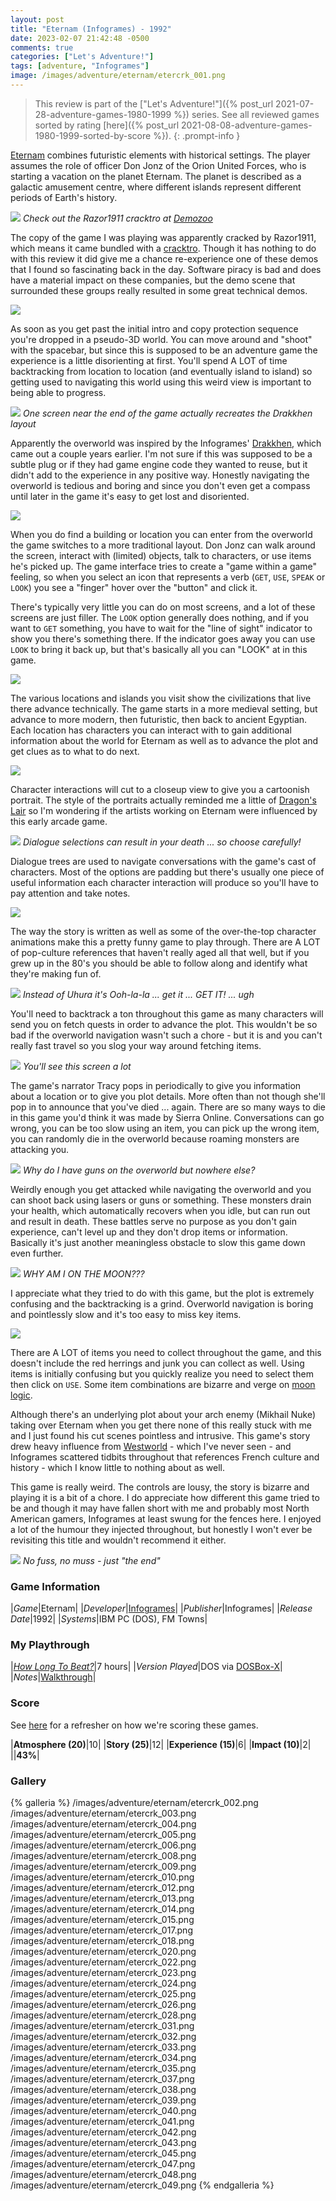 ```yaml
---
layout: post
title: "Eternam (Infogrames) - 1992"
date: 2023-02-07 21:42:48 -0500
comments: true
categories: ["Let's Adventure!"]
tags: [adventure, "Infogrames"]
image: /images/adventure/eternam/etercrk_001.png
---
```

> This review is part of the ["Let's Adventure!"]({% post_url 2021-07-28-adventure-games-1980-1999 %}) series. See all reviewed games sorted by rating [here]({% post_url 2021-08-08-adventure-games-1980-1999-sorted-by-score %}).
{: .prompt-info }

[Eternam](https://en.wikipedia.org/wiki/Eternam) combines futuristic elements with historical settings. The player assumes the role of officer Don Jonz of the Orion United Forces, who is starting a vacation on the planet Eternam. The planet is described as a galactic amusement centre, where different islands represent different periods of Earth's history.

![](/images/adventure/eternam/razor_002.png)
_Check out the Razor1911 cracktro at [Demozoo](https://demozoo.org/productions/139337/)_

The copy of the game I was playing was apparently cracked by Razor1911, which means it came bundled with a [cracktro](https://en.wikipedia.org/wiki/Crack_intro). Though it has nothing to do with this review it did give me a chance re-experience one of these demos that I found so fascinating back in the day. Software piracy is bad and does have a material impact on these companies, but the demo scene that surrounded these groups really resulted in some great technical demos.

![](/images/adventure/eternam/etercrk_000.png)

As soon as you get past the initial intro and copy protection sequence you're dropped in a pseudo-3D world. You can move around and "shoot" with the spacebar, but since this is supposed to be an adventure game the experience is a little disorienting at first. You'll spend A LOT of time backtracking from location to location (and eventually island to island) so getting used to navigating this world using this weird view is important to being able to progress.

![](/images/adventure/eternam/etercrk_046.png)
_One screen near the end of the game actually recreates the Drakkhen layout_

Apparently the overworld was inspired by the Infogrames' [Drakkhen](https://en.wikipedia.org/wiki/Drakkhen), which came out a couple years earlier. I'm not sure if this was supposed to be a subtle plug or if they had game engine code they wanted to reuse, but it didn't add to the experience in any positive way. Honestly navigating the overworld is tedious and boring and since you don't even get a compass until later in the game it's easy to get lost and disoriented.

![](/images/adventure/eternam/etercrk_007.png)

When you do find a building or location you can enter from the overworld the game switches to a more traditional layout. Don Jonz can walk around the screen, interact with (limited) objects, talk to characters, or use items he's picked up. The game interface tries to create a "game within a game" feeling, so when you select an icon that represents a verb (`GET`, `USE`, `SPEAK` or `LOOK`) you see a "finger" hover over the "button" and click it.

There's typically very little you can do on most screens, and a lot of these screens are just filler. The `LOOK` option generally does nothing, and if you want to `GET` something, you have to wait for the "line of sight" indicator to show you there's something there. If the indicator goes away you can use `LOOK` to bring it back up, but that's basically all you can "LOOK" at in this game.

![](/images/adventure/eternam/etercrk_021.png)

The various locations and islands you visit show the civilizations that live there advance technically. The game starts in a more medieval setting, but advance to more modern, then futuristic, then back to ancient Egyptian. Each location has characters you can interact with to gain additional information about the world for Eternam as well as to advance the plot and get clues as to what to do next.

![](/images/adventure/eternam/etercrk_044.png)

Character interactions will cut to a closeup view to give you a cartoonish portrait. The style of the portraits actually reminded me a little of [Dragon's Lair](https://en.wikipedia.org/wiki/Dragon%27s_Lair) so I'm wondering if the artists working on Eternam were influenced by this early arcade game.

![](/images/adventure/eternam/etercrk_019.png)
_Dialogue selections can result in your death ... so choose carefully!_

Dialogue trees are used to navigate conversations with the game's cast of characters. Most of the options are padding but there's usually one piece of useful information each character interaction will produce so you'll have to pay attention and take notes.

![](/images/adventure/eternam/etercrk_011.png)

The way the story is written as well as some of the over-the-top character animations make this a pretty funny game to play through. There are A LOT of pop-culture references that haven't really aged all that well, but if you grew up in the 80's you should be able to follow along and identify what they're making fun of.

![](/images/adventure/eternam/etercrk_027.png)
_Instead of Uhura it's Ooh-la-la ... get it ... GET IT! ... ugh_

You'll need to backtrack a ton throughout this game as many characters will send you on fetch quests in order to advance the plot. This wouldn't be so bad if the overworld navigation wasn't such a chore - but it is and you can't really fast travel so you slog your way around fetching items.

![](/images/adventure/eternam/etercrk_016.png)
_You'll see this screen a lot_

The game's narrator Tracy pops in periodically to give you information about a location or to give you plot details. More often than not though she'll pop in to announce that you've died ... again. There are so many ways to die in this game you'd think it was made by Sierra Online. Conversations can go wrong, you can be too slow using an item, you can pick up the wrong item, you can randomly die in the overworld because roaming monsters are attacking you.

![](/images/adventure/eternam/etercrk_030.png)
_Why do I have guns on the overworld but nowhere else?_

Weirdly enough you get attacked while navigating the overworld and you can shoot back using lasers or guns or something. These monsters drain your health, which automatically recovers when you idle, but can run out and result in death. These battles serve no purpose as you don't gain experience, can't level up and they don't drop items or information. Basically it's just another meaningless obstacle to slow this game down even further.

![](/images/adventure/eternam/etercrk_029.png)
_WHY AM I ON THE MOON???_

I appreciate what they tried to do with this game, but the plot is extremely confusing and the backtracking is a grind. Overworld navigation is boring and pointlessly slow and it's too easy to miss key items.

![](/images/adventure/eternam/etercrk_036.png)

There are A LOT of items you need to collect throughout the game, and this doesn't include the red herrings and junk you can collect as well. Using items is initially confusing but you quickly realize you need to select them then click on `USE`. Some item combinations are bizarre and verge on [moon logic](https://www.haggardhawks.com/post/moon-logic).

Although there's an underlying plot about your arch enemy (Mikhail Nuke) taking over Eternam when you get there none of this really stuck with me and I just found his cut scenes pointless and intrusive. This game's story drew heavy influence from [Westworld](https://en.wikipedia.org/wiki/Westworld_(film)) - which I've never seen - and Infogrames scattered tidbits throughout that references French culture and history - which I know little to nothing about as well.

This game is really weird. The controls are lousy, the story is bizarre and playing it is a bit of a chore. I do appreciate how different this game tried to be and though it may have fallen short with me and probably most North American gamers, Infogrames at least swung for the fences here. I enjoyed a lot of the humour they injected throughout, but honestly I won't ever be revisiting this title and wouldn't recommend it either.

![](/images/adventure/eternam/etercrk_050.png)
_No fuss, no muss - just "the end"_

### Game Information

|*Game*|Eternam|
|*Developer*|[Infogrames](https://en.wikipedia.org/wiki/Infogrames_Europe_SA)|
|*Publisher*|Infogrames|
|*Release Date*|1992|
|*Systems*|IBM PC (DOS), FM Towns|

### My Playthrough

|*[How Long To Beat?](https://howlongtobeat.com/game/31411)*|7 hours|
|*Version Played*|DOS via [DOSBox-X](https://dosbox-x.com/)|
|*Notes*|[Walkthrough](https://www.walkthroughking.com/text/eternam.aspx)|

### Score

See [here](https://www.alexbevi.com/blog/2021/07/28/adventure-games-1980-1999/#scoring) for a refresher on how we're scoring these games.

|**Atmosphere (20)**|10|
|**Story (25)**|12|
|**Experience (15)**|6|
|**Impact (10)**|2|
||**43%**|

### Gallery

{% galleria %}
/images/adventure/eternam/etercrk_002.png
/images/adventure/eternam/etercrk_003.png
/images/adventure/eternam/etercrk_004.png
/images/adventure/eternam/etercrk_005.png
/images/adventure/eternam/etercrk_006.png
/images/adventure/eternam/etercrk_008.png
/images/adventure/eternam/etercrk_009.png
/images/adventure/eternam/etercrk_010.png
/images/adventure/eternam/etercrk_012.png
/images/adventure/eternam/etercrk_013.png
/images/adventure/eternam/etercrk_014.png
/images/adventure/eternam/etercrk_015.png
/images/adventure/eternam/etercrk_017.png
/images/adventure/eternam/etercrk_018.png
/images/adventure/eternam/etercrk_020.png
/images/adventure/eternam/etercrk_022.png
/images/adventure/eternam/etercrk_023.png
/images/adventure/eternam/etercrk_024.png
/images/adventure/eternam/etercrk_025.png
/images/adventure/eternam/etercrk_026.png
/images/adventure/eternam/etercrk_028.png
/images/adventure/eternam/etercrk_031.png
/images/adventure/eternam/etercrk_032.png
/images/adventure/eternam/etercrk_033.png
/images/adventure/eternam/etercrk_034.png
/images/adventure/eternam/etercrk_035.png
/images/adventure/eternam/etercrk_037.png
/images/adventure/eternam/etercrk_038.png
/images/adventure/eternam/etercrk_039.png
/images/adventure/eternam/etercrk_040.png
/images/adventure/eternam/etercrk_041.png
/images/adventure/eternam/etercrk_042.png
/images/adventure/eternam/etercrk_043.png
/images/adventure/eternam/etercrk_045.png
/images/adventure/eternam/etercrk_047.png
/images/adventure/eternam/etercrk_048.png
/images/adventure/eternam/etercrk_049.png
{% endgalleria %}
